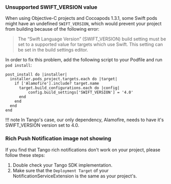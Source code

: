 ### Unsupported SWIFT_VERSION value

When using Objective-C projects and Cocoapods 1.3.1, some Swift pods might have an undefined `SWIFT_VERSION`, which would prevent your project from building because of the following error:

> The “Swift Language Version” (SWIFT_VERSION) build setting must be set to a supported value for targets which use Swift. This setting can be set in the build settings editor.

In order to fix this problem, add the following script to your Podfile and run `pod install`:

```
post_install do |installer|
  installer.pods_project.targets.each do |target|
    if ['Alamofire'].include? target.name
      target.build_configurations.each do |config|
          config.build_settings['SWIFT_VERSION'] = '4.0'
      end
    end
  end
end
```

!!! note
    In Tango's case, our only dependency, Alamofire, needs to have it's SWIFT_VERSION version set to 4.0.


### Rich Push Notification image not showing

If you find that Tango rich notifications don't work on your project, please follow these steps:

1. Double check your Tango SDK implementation.
2. Make sure that the `Deployment Target` of your NotificationServiceExtension is the same as your project's.
